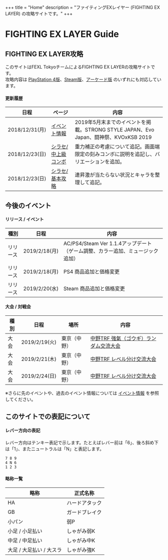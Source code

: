 +++
title = "Home"
description = "ファイティングEXレイヤー (FIGHTING EX LAYER) の攻略サイトです。"
+++

# FIGHTING EX LAYER Guide

## FIGHTING EX LAYER攻略

このサイトはFEXL TokyoチームによるFIGHTING EX LAYERの攻略サイトです。  
攻略内容は [PlayStation 4版](https://www.jp.playstation.com/games/fighting-ex-layer-ps4/)、[Steam版](https://store.steampowered.com/app/871200/FIGHTING_EX_LAYER/)、[アーケード版](https://www.taito.co.jp/nxl/title/0000002360) のいずれにも対応しています。

#### 更新履歴

|日程|ページ|内容|
|----|------|----
|2018/12/31(月)|[イベント情報](/events/)|2019年5月末までのイベントを掲載。STRONG STYLE JAPAN、Evo Japan、闘神祭、KVOxKSB 2019|
|2018/12/23(日)|[シラセ/中上級コンボ](/characters/shirase/combo/)|重力補正の考慮について追記。画面端限定の刻みコンボに説明を追記し、バリエーションを追加。|
|2018/12/23(日)|[シラセ/基本攻略](/characters/shirase/basic/)|連昇激が当たらない状況とキャラを整理して追記。|

## 今後のイベント

#### リリース / イベント

|種別|日程|内容|
|----|----|----|
|リリース|2019/2/18(月)|AC/PS4/Steam Ver 1.1.4アップデート（ゲーム調整、カラー追加、ミュージック追加）|
|リリース|2019/2/18(月)|PS4 商品追加と価格変更|
|リリース|2019/2/20(水)|Steam 商品追加と価格変更|

#### 大会 / 対戦会

|種別|日程|場所|内容|
|----|----|----|----|
|大会|2019/2/19(火)|東京（中野）|[中野TRF 強氣（ゴウギ）ランダム交流大会](http://trftrf.com/event.html#Tues)|
|大会|2019/2/21(木)|東京（中野）|[中野TRF レベル分け交流大会](http://trftrf.com/event.html#Thurs)|
|大会|2019/2/24(日)|東京（中野）|[中野TRF レベル分け交流大会](http://trftrf.com/event.html#Sun)|

<!--
|大会|2019/3/3(日)|埼玉（南浦和）|[プレイスポットビッグワン2nd『FIGHTING EX LAYERシングル大会』](https://twitter.com/public_bigone/status/1066253301459509248)|
|対戦会|2019/3/3(日)|埼玉（南浦和）|[プレイスポットビッグワン2nd FIGHTING EX LAYERフリープレイ対戦会](https://twitter.com/public_bigone/status/1066253301459509248)|
-->

※さらに先のイベントや、過去のイベント情報については [イベント情報](/events/) を参照してください。

## このサイトでの表記について

#### レバー方向の表記

レバー方向はテンキー表記で示します。たとえばレバー前は「6」、後ろ斜め下は「1」、またニュートラルは「N」と表記します。
```
7 8 9
4 N 6
1 2 3
```

#### 略称一覧

|略称|正式名称|
|----|----|
|HA|ハードアタック|
|GB|ガードブレイク|
|小パン|弱P|
|小足 / 小足払い|しゃがみ弱K|
|中足 / 中足払い|しゃがみ中K|
|大足 / 大足払い / 大スラ|しゃがみ強K|
